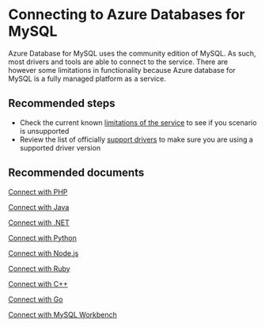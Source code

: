 <properties
	pageTitle="Connecting to MySQL"
	description="Connecting to MySQL"
	service="microsoft.dbformysql"
	resource="servers"
	authors="jan-eng"
    ms.author="janeng"
	displayOrder="11"
	selfHelpType="resource"
	supportTopicIds="32628382"
	resourceTags="servers, databases"
	productPesIds="16221"
	cloudEnvironments="public"
	articleId="18fbdc7a-ef7d-4bf0-9d01-aac265e2f467"
/>

# Connecting to Azure Databases for MySQL

Azure Database for MySQL uses the community edition of MySQL. As such, most drivers and tools are able to connect to the service. There are however some limitations in functionality because Azure database for MySQL is a fully managed platform as a service.

## **Recommended steps**

* Check the current known [limitations of the service](https://docs.microsoft.com/azure/mysql/concepts-limits) to see if you scenario is unsupported
* Review the list of officially [support drivers](https://docs.microsoft.com/azure/mysql/concepts-compatibility) to make sure you are using a supported driver version

## **Recommended documents**

[Connect with PHP](https://docs.microsoft.com/azure/mysql/connect-php)<br>

[Connect with Java](https://docs.microsoft.com/azure/mysql/connect-java)<br>

[Connect with .NET](https://docs.microsoft.com/azure/mysql/connect-csharp)<br>

[Connect with Python](https://docs.microsoft.com/azure/mysql/connect-python)<br>

[Connect with Node.js](https://docs.microsoft.com/azure/mysql/connect-nodejs)<br>

[Connect with Ruby](https://docs.microsoft.com/azure/mysql/connect-ruby)<br>

[Connect with C++](https://docs.microsoft.com/azure/mysql/connect-cpp)<br>

[Connect with Go](https://docs.microsoft.com/azure/mysql/connect-go)<br>

[Connect with MySQL Workbench](https://docs.microsoft.com/azure/mysql/connect-workbench)
